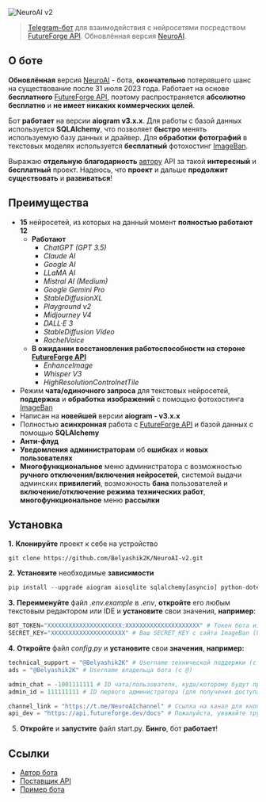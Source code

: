 ![NeuroAI v2](https://github.com/Belyashik2K/NeuroAI-v2/assets/126521808/33972e93-4b25-4dae-8a22-1934d753b847)
> [Telegram-бот](https://t.me/NeuroAItbot) для взаимодействия с нейросетями посредством [FutureForge API](https://api.futureforge.dev/docs#/). Обновлённая версия [NeuroAI](https://t.me/NeuroAIchannel).

## О боте
**Обновлённая** версия [NeuroAI](https://t.me/NeuroAIchannel) - бота, **окончательно** потерявшего шанс на существование после 31 июля 2023 года. Работает на основе **бесплатного** [FutureForge API](https://api.futureforge.dev/docs#/), поэтому распространяется **абсолютно бесплатно** и **не имеет никаких коммерческих целей**.

Бот **работает** на версии **aiogram v3.x.x**. Для работы с базой данных используется **SQLAlchemy**, что позволяет **быстро** менять используемую базу данных и драйвер. Для **обработки** **фотографий** в текстовых моделях используется **бесплатный** фотохостинг [ImageBan](https://imageban.ru/). 

Выражаю **отдельную** **благодарность** [автору](https://t.me/futureforge_channel) API за такой **интересный** и **бесплатный** проект. Надеюсь, что **проект** и дальше **продолжит** **существовать** и **развиваться**!

## Преимущества
* **15** нейросетей, из которых на данный момент **полностью работают** **12**
  * **Работают**
    * _ChatGPT (GPT 3.5)_
    * _Claude AI_
    * _Google AI_
    * _LLaMA AI_
    * _Mistral AI (Medium)_
    * _Google Gemini Pro_
    * _StableDiffusionXL_
    * _Playground v2_
    * _Midjourney V4_
    * _DALL·E 3_
    * _StableDiffusion Video_
    * _RachelVoice_
  * **В ожидании восстановления работоспособности на стороне [FutureForge API](https://api.futureforge.dev/docs#/)**
    * _EnhanceImage_
    * _Whisper V3_
    * _HighResolutionControlnetTile_
* Режим **чата/одиночного запроса** для текстовых нейросетей, **поддержка** и **обработка** **изображений** с помощью фотохостинга [ImageBan](https://imageban.ru/)
* Написан на **новейшей** версии **aiogram - v3.x.x**
* Полностью **асинхронная** работа с [FutureForge API](https://api.futureforge.dev/docs#/) и базой данных с помощью **SQLAlchemy**
* **Анти-флуд**
* **Уведомления** **администраторам** об **ошибках** и **новых пользователях**
* **Многофункциональное** меню администратора с возможностью **ручного отключения/включения нейросетей**, системой выдачи админских **привилегий**, возможность **бана** пользователей и **включение/отключение режима технических работ**, **многофункциональное** меню **рассылки**
## Установка
**1.** **Клонируйте** проект к себе на устройство
```
git clone https://github.com/Belyashik2K/NeuroAI-v2.git
```
**2.** **Установите** необходимые **зависимости**
```python
pip install --upgrade aiogram aiosqlite sqlalchemy[asyncio] python-dotenv cachetools
```
**3.** **Переименуйте** файл _.env.example_ в _.env_, **откройте** его любым текстовым редактором или IDE и **установите** свои значения, **например**:
```python
BOT_TOKEN="XXXXXXXXXXXXXXXXXXXXX:XXXXXXXXXXXXXXXXXXXXX" # Токен бота из @BotFather
SECRET_KEY="XXXXXXXXXXXXXXXXXXXXX" # Ваш SECRET_KEY с сайта ImageBan (https://imageban.ru/u/profile >>> SECRET_KEY)
```
**4.** **Откройте** файл _config.py_ и **установите** свои **значения**, **например:**
```python
technical_support = "@Belyashik2K" # Username технической поддержки (с @)
ads = "@Belyashik2K" # Username владельца бота (с @)

admin_chat = -1001111111 # ID чата/пользователя, куда/которому будут приходить уведомления об ошибках/новых пользователях
admin_id = 111111111 # ID первого администратора (для получения доступа в "👨‍💻 Админ-панель")

channel_link = "https://t.me/NeuroAIchannel" # Ссылка на канал для кнопки "📢 Наш канал"
api_dev = "https://api.futureforge.dev/docs" # Пожалуйста, уважайте труд автора API, не меняйте эту ссылку! Спасибо!
```
5. **Откройте** и **запустите** файл start.py. **Бинго**, бот **работает**!

## Ссылки
* [Автор бота](https://t.me/belyashik2k)
* [Поставщик API](https://api.futureforge.dev/docs#/)
* [Пример бота](https://t.me/NeuroAItbot)
